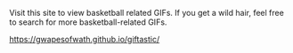Visit this site to view basketball related GIFs. If you get a wild hair, feel free to search for more basketball-related GIFs.

https://gwapesofwath.github.io/giftastic/
